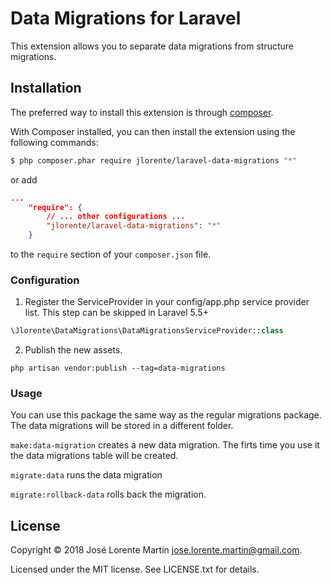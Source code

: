 Data Migrations for Laravel
===========================
This extension allows you to separate data migrations from structure migrations.

Installation
------------

The preferred way to install this extension is through [composer](http://getcomposer.org/download/).

With Composer installed, you can then install the extension using the following commands:

```bash
$ php composer.phar require jlorente/laravel-data-migrations "*"
```

or add 

```json
...
    "require": {
        // ... other configurations ...
        "jlorente/laravel-data-migrations": "*"
    }
```

to the ```require``` section of your `composer.json` file.

### Configuration

1. Register the ServiceProvider in your config/app.php service provider list. This step can be skipped in Laravel 5.5+

```php
\Jlorente\DataMigrations\DataMigrationsServiceProvider::class
```

2. Publish the new assets.
```shell
php artisan vendor:publish --tag=data-migrations
```

### Usage

You can use this package the same way as the regular migrations package. The data migrations will be stored in a different folder.

`make:data-migration` creates a new data migration. The firts time you use it the data migrations table will be created.

`migrate:data` runs the data migration

`migrate:rollback-data` rolls back the migration.

## License 
Copyright &copy; 2018 José Lorente Martín <jose.lorente.martin@gmail.com>.

Licensed under the MIT license. See LICENSE.txt for details.
